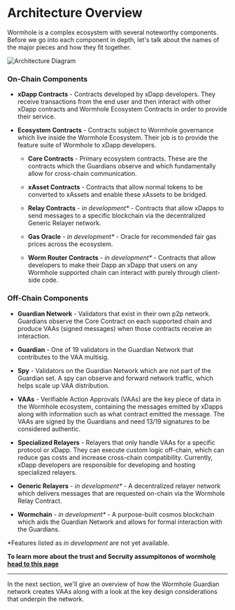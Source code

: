 # Architecture Overview

Wormhole is a complex ecosystem with several noteworthy components. Before we go into each component in depth, let's talk about the names of the major pieces and how they fit together.

![Architecture Diagram](../diagrams/images/architecture.PNG)

### On-Chain Components

- **xDapp Contracts** - Contracts developed by xDapp developers. They receive transactions from the end user and then interact with other xDapp contracts and Wormhole Ecosystem Contracts in order to provide their service.

- **Ecosystem Contracts** - Contracts subject to Wormhole governance which live inside the Wormhole Ecosystem. Their job is to provide the feature suite of Wormhole to xDapp developers.

  - **Core Contracts** - Primary ecosystem contracts. These are the contracts which the Guardians observe and which fundamentally allow for cross-chain communication.

  - **xAsset Contracts** - Contracts that allow normal tokens to be converted to xAssets and enable these xAssets to be bridged.

  - **Relay Contracts** - _in development\*_ - Contracts that allow xDapps to send messages to a specific blockchain via the decentralized Generic Relayer network.

  - **Gas Oracle** - _in development\*_ - Oracle for recommended fair gas prices across the ecosystem.

  - **Worm Router Contracts** - _in development\*_ - Contracts that allow developers to make their Dapp an xDapp that users on any Wormhole supported chain can interact with purely through client-side code.

### Off-Chain Components

- **Guardian Network** - Validators that exist in their own p2p network. Guardians observe the Core Contract on each supported chain and produce VAAs (signed messages) when those contracts receive an interaction.

- **Guardian** - One of 19 validators in the Guardian Network that contributes to the VAA multisig.

- **Spy** - Validators on the Guardian Network which are not part of the Guardian set. A spy can observe and forward network traffic, which helps scale up VAA distribution.

- **VAAs** - Verifiable Action Approvals (VAAs) are the key piece of data in the Wormhole ecosystem, containing the messages emitted by xDapps along with information such as what contract emitted the message. The VAAs are signed by the Guardians and need 13/19 signatures to be considered authentic.

- **Specialized Relayers** - Relayers that only handle VAAs for a specific protocol or xDapp. They can execute custom logic off-chain, which can reduce gas costs and increase cross-chain compatibility. Currently, xDapp developers are responsible for developing and hosting specialized relayers.

- **Generic Relayers** - _in development\*_ - A decentralized relayer network which delivers messages that are requested on-chain via the Wormhole Relay Contract.

- **Wormchain** - _in development\*_ - A purpose-built cosmos blockchain which aids the Guardian Network and allows for formal interaction with the Guardians.

\*Features listed as _in development_ are not yet available.

**To learn more about the trust and Secruity assumpitonos of wormhol[e head to this page](https://github.com/wormhole-foundation/wormhole/blob/main/docs/assumptions.md)** 

---

In the next section, we'll give an overview of how the Wormhole Guardian network creates VAAs along with a look at the key design considerations that underpin the network.
